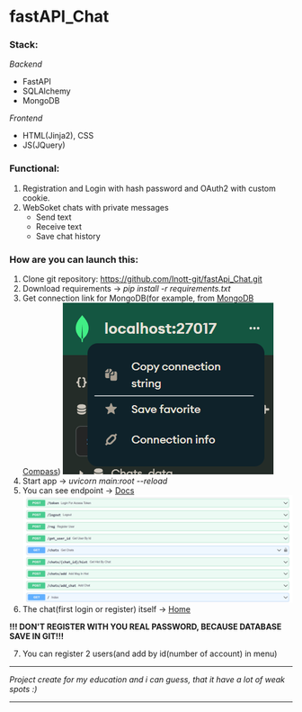 # fastAPI_Chat
### Stack:
_Backend_
+ FastAPI
+ SQLAlchemy
+ MongoDB

_Frontend_
+ HTML(Jinja2), CSS
+ JS(JQuery)

### Functional:
1. Registration and Login with hash password and OAuth2 with custom cookie. 
2. WebSoket chats with private messages
   + Send text
   + Receive text
   + Save chat history

### How are you can launch this:
1. Clone git repository: https://github.com/Inott-git/fastApi_Chat.git
2. Download requirements -> _pip install -r requirements.txt_
3. Get connection link for MongoDB(for example, from [MongoDB Compass](https://www.mongodb.com/try/download/compass))
![](image/connectionlink.png?raw=true)
4. Start app -> _uvicorn main:root --reload_
5. You can see endpoint -> [Docs](http://127.0.0.1:8000/docs)
![](image/docs.png?raw=true)
6. The chat(first login or register) itself -> [Home](http://127.0.0.1:8000/)

 __!!! DON'T REGISTER WITH YOU REAL PASSWORD, BECAUSE DATABASE SAVE IN GIT!!!__

7. You can register 2 users(and add by id(number of account) in menu)

______________________________________________________________________________________
_Project create for my education and i can guess, that it have a lot of weak spots :)_
______________________________________________________________________________________
